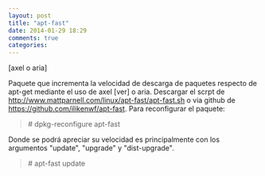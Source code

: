 ```yaml
---
layout: post
title: "apt-fast"
date: 2014-01-29 18:29
comments: true
categories: 
---
```

[axel o aria]

Paquete que incrementa la velocidad de descarga de paquetes respecto de apt-get mediante el uso de axel [ver] o aria. Descargar el scrpt de http://www.mattparnell.com/linux/apt-fast/apt-fast.sh o via github de https://github.com/ilikenwf/apt-fast. Para reconfigurar el paquete:

>\# dpkg-reconfigure apt-fast

Donde se podrá apreciar su velocidad es principalmente con los argumentos "update", "upgrade" y "dist-upgrade".

>\# apt-fast update

